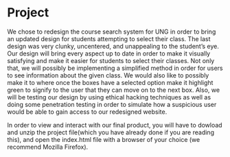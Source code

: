# Project

We chose to redesign the course search system for UNG in order to bring an updated design for students attempting to select their class. The last design was very clunky, uncentered, and unappealing to the student’s eye. Our design will bring every aspect up to date in order to make it visually satisfying and make it easier for students to select their classes. Not only that, we will possibly be implementing a simplified method in order for users to see information about the given class. We would also like to possibly make it to where once the boxes have a selected option make it highlight green to signify to the user that they can move on to the next box. Also, we will be testing our design by using ethical hacking techniques as well as doing some penetration testing in order to simulate how a suspicious user would be able to gain access to our redesigned website. 


In order to view and interact with our final product, you will have to dowload and unzip the project file(which you have already done if you are reading this), and open the index.html file with a browser of your choice (we recommend Mozilla Firefox). 
